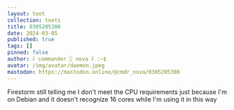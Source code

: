 ```yaml
---
layout: toot
collection: toots
title: 0305205300
date: 2024-03-05
published: true
tags: []
pinned: false
author: ⸸ commander ░ nova ⸸ :~$
avatar: /img/avatar/daemon.jpeg
mastodon: https://mastodon.online/@cmdr_nova/0305205300
---
```


Firestorm still telling me I don't meet the CPU requirements just because I'm on Debian and it doesn't recognize 16 cores while I'm using it in this way
